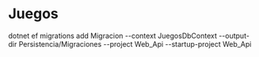 # Juegos
dotnet ef migrations add Migracion --context JuegosDbContext --output-dir Persistencia/Migraciones --project Web_Api --startup-project Web_Api